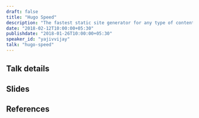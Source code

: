 ```yaml
---
draft: false
title: "Hugo Speed"
description: "The fastest static site generator for any type of content"
date: "2018-02-12T10:00:00+05:30"
publishdate: "2018-01-26T10:00:00+05:30"
speaker_id: "yajivvijay"
talk: "hugo-speed"
---
```


## Talk details

## Slides

## References
 